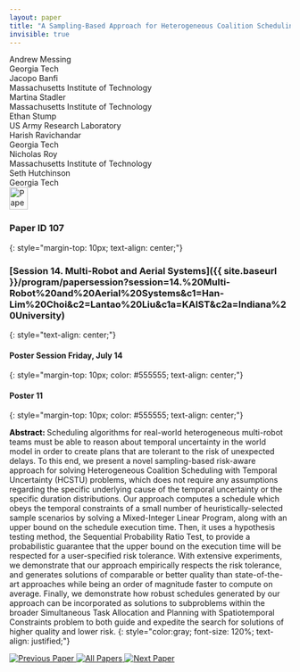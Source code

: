 ```yaml
---
layout: paper
title: "A Sampling-Based Approach for Heterogeneous Coalition Scheduling with Temporal Uncertainty"
invisible: true
---
```

<div class="paper-authors">
<div class="paper-author-box">
    <div class="paper-author-name">Andrew Messing</div>
    <div class="paper-author-uni">Georgia Tech</div>
</div>
<div class="paper-author-box">
    <div class="paper-author-name">Jacopo Banfi</div>
    <div class="paper-author-uni">Massachusetts Institute of Technology</div>
</div>
<div class="paper-author-box">
    <div class="paper-author-name">Martina Stadler</div>
    <div class="paper-author-uni">Massachusetts Institute of Technology</div>
</div>
<div class="paper-author-box">
    <div class="paper-author-name">Ethan Stump</div>
    <div class="paper-author-uni">US Army Research Laboratory</div>
</div>
<div class="paper-author-box">
    <div class="paper-author-name">Harish Ravichandar</div>
    <div class="paper-author-uni">Georgia Tech</div>
</div>
<div class="paper-author-box">
    <div class="paper-author-name">Nicholas Roy</div>
    <div class="paper-author-uni">Massachusetts Institute of Technology</div>
</div>
<div class="paper-author-box">
    <div class="paper-author-name">Seth Hutchinson</div>
    <div class="paper-author-uni">Georgia Tech</div>
</div>

</div><div class="paper-pdf">
<div> <a href="http://www.roboticsproceedings.org/rss19/p107.pdf"><img src="{{ site.baseurl }}/images/paper_link.png" alt="Paper Website" width = "33"  height = "40"/></a> </div>
</div>

### Paper ID 107
{: style="margin-top: 10px; text-align: center;"}

### [Session 14. Multi-Robot and Aerial Systems]({{ site.baseurl }}/program/papersession?session=14.%20Multi-Robot%20and%20Aerial%20Systems&c1=Han-Lim%20Choi&c2=Lantao%20Liu&c1a=KAIST&c2a=Indiana%20University)
{: style="text-align: center;"}

#### Poster Session Friday, July 14
{: style="margin-top: 10px; color: #555555; text-align: center;"}

#### Poster 11
{: style="margin-top: 10px; color: #555555; text-align: center;"}

<b style="color: black;">Abstract: </b>Scheduling algorithms for real-world heterogeneous multi-robot teams must be able to reason about temporal uncertainty in the world model in order to create plans that are tolerant to the risk of unexpected delays. To this end, we present a novel sampling-based risk-aware approach for solving Heterogeneous Coalition Scheduling with Temporal Uncertainty (HCSTU) problems, which does not require any assumptions regarding the specific underlying cause of the temporal uncertainty or the specific duration distributions. Our approach computes a schedule which obeys the temporal constraints of a small number of heuristically-selected sample scenarios by solving a Mixed-Integer Linear Program, along with an upper bound on the schedule execution time. Then, it uses a hypothesis testing method, the Sequential Probability Ratio Test, to provide a probabilistic guarantee that the upper bound on the execution time will be respected for a user-specified risk tolerance. With extensive experiments, we demonstrate that our approach empirically respects the risk tolerance, and generates solutions of comparable or better quality than state-of-the-art approaches while being an order of magnitude faster to compute on average. Finally, we demonstrate how robust schedules generated by our approach can be incorporated as solutions to subproblems within the broader Simultaneous Task Allocation and Planning with Spatiotemporal Constraints problem to both guide and expedite the search for solutions of higher quality and lower risk.
{: style="color:gray; font-size: 120%; text-align: justified;"}


<div class="paper-menu">
<a href="{{ site.baseurl }}/program/papers/106/"> <img src="{{ site.baseurl }}/images/previous_paper_icon.png" alt="Previous Paper" title="Previous Paper"/> </a>
<a href="{{ site.baseurl }}/program/papers"><img src="{{ site.baseurl }}/images/overview_icon.png" alt="All Papers" title="All Papers"/> </a>
<a href="{{ site.baseurl }}/program/papers/108/"> <img src="{{ site.baseurl }}/images/next_paper_icon.png" alt="Next Paper" title="Next Paper"/> </a>

</div>
